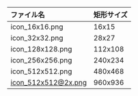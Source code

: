 |ファイル名|矩形サイズ|
|:--|:--|
|icon_16x16.png|16x15|
|icon_32x32.png|28x27|
|icon_128x128.png|112x108|
|icon_256x256.png|240x234|
|icon_512x512.png|480x468|
|icon_512x512@2x.png|960x936|